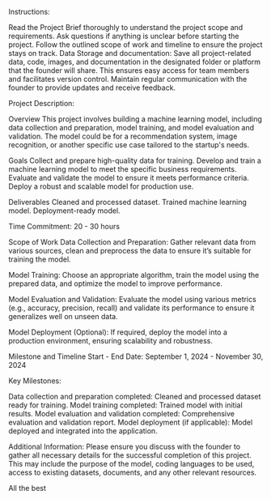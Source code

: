 Instructions:

Read the Project Brief thoroughly to understand the project scope and requirements.
Ask questions if anything is unclear before starting the project.
Follow the outlined scope of work and timeline to ensure the project stays on track.
Data Storage and documentation: Save all project-related data, code, images, and documentation in the designated folder or platform that the founder will share. This ensures easy access for team members and facilitates version control.
Maintain regular communication with the founder to provide updates and receive feedback.

Project Description:

Overview
This project involves building a machine learning model, including data collection and preparation, model training, and model evaluation and validation. The model could be for a recommendation system, image recognition, or another specific use case tailored to the startup's needs.

Goals
Collect and prepare high-quality data for training.
Develop and train a machine learning model to meet the specific business requirements.
Evaluate and validate the model to ensure it meets performance criteria.
Deploy a robust and scalable model for production use.

Deliverables
Cleaned and processed dataset.
Trained machine learning model.
Deployment-ready model.

Time Commitment:  20 - 30 hours

Scope of Work
Data Collection and Preparation: Gather relevant data from various sources, clean and preprocess the data to ensure it’s suitable for training the model.

Model Training: Choose an appropriate algorithm, train the model using the prepared data, and optimize the model to improve performance.

Model Evaluation and Validation: Evaluate the model using various metrics (e.g., accuracy, precision, recall) and validate its performance to ensure it generalizes well on unseen data.

Model Deployment (Optional): If required, deploy the model into a production environment, ensuring scalability and robustness.

Milestone and Timeline
Start - End Date: September 1, 2024 - November 30, 2024

Key Milestones: 

Data collection and preparation completed: Cleaned and processed dataset ready for training.
Model training completed: Trained model with initial results.
Model evaluation and validation completed: Comprehensive evaluation and validation report.
Model deployment (if applicable): Model deployed and integrated into the application.

Additional Information: 
Please ensure you discuss with the founder to gather all necessary details for the successful completion of this project. This may include the purpose of the model, coding languages to be used, access to existing datasets, documents, and any other relevant resources.

All the best

